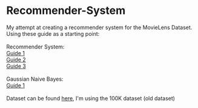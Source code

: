 # Recommender-System
My attempt at creating a recommender system for the MovieLens Dataset.
Using these guide as a starting point:<br/><br/>
Recommender System:<br/>
[Guide 1](https://acodeforthought.wordpress.com/2016/12/29/building-a-recommender-system-on-user-user-collaborative-filtering-movielens-dataset/)<br/>
[Guide 2](https://www.analyticsvidhya.com/blog/2016/06/quick-guide-build-recommendation-engine-python/)<br/>
[Guide 3](https://cambridgespark.com/content/tutorials/implementing-your-own-recommender-systems-in-Python/index.html)
<br/><br/>
Gaussian Naive Bayes:<br/>
[Guide 1](https://github.com/akashsara/Kaggle-Titanic-Naive-Bayes/blob/master/Titanic.ipynb)
<br/><br/>
Dataset can be found [here](https://grouplens.org/datasets/movielens/), I'm using the 100K dataset (old dataset)
